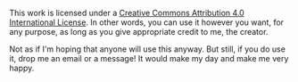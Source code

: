 This work is licensed under a [Creative Commons Attribution 4.0 International License](http://creativecommons.org/licenses/by/4.0/). In other words, you can use it however you want, for any purpose, as long as you give appropriate credit to me, the creator.

Not as if I'm hoping that anyone will use this anyway. But still, if you do use it, drop me an email or a message! It would make my day and make me very happy.
